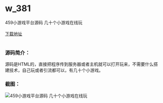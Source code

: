 # w_381
459小游戏平台源码 几十个小游戏在线玩
<br/></br>
[下载地址](https://www.uuid2.com/381.html "下载地址")
<br/></br>
<h3>源码简介：</h3>
<p>源码是HTML的，直接把程序传到服务器或者主机就可以打开玩来，不需要什么搭建技术，自己玩或者引流都可以，有几十个小游戏。<p>
<h3>截图：</h3>
<img src="https://www.uuid2.com/wp-content/uploads/img/202105/b333430748.jpg" alt="459小游戏平台源码 几十个小游戏在线玩">
